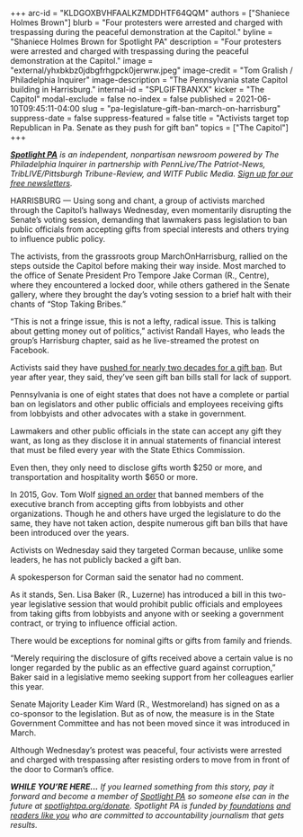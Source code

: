 +++
arc-id = "KLDGOXBVHFAALKZMDDHTF64QQM"
authors = ["Shaniece Holmes Brown"]
blurb = "Four protesters were arrested and charged with trespassing during the peaceful demonstration at the Capitol."
byline = "Shaniece Holmes Brown for Spotlight PA"
description = "Four protesters were arrested and charged with trespassing during the peaceful demonstration at the Capitol."
image = "external/yhxbkbz0jdbgfrhgpck0jerwrw.jpeg"
image-credit = "Tom Gralish / Philadelphia Inquirer"
image-description = "The Pennsylvania state Capitol building in Harrisburg."
internal-id = "SPLGIFTBANXX"
kicker = "The Capitol"
modal-exclude = false
no-index = false
published = 2021-06-10T09:45:11-04:00
slug = "pa-legislature-gift-ban-march-on-harrisburg"
suppress-date = false
suppress-featured = false
title = "Activists target top Republican in Pa. Senate as they push for gift ban"
topics = ["The Capitol"]
+++

<a href="https://www.spotlightpa.org/"><i><b>Spotlight PA</b></i></a><i> is an independent, nonpartisan newsroom powered by The Philadelphia Inquirer in partnership with PennLive/The Patriot-News, TribLIVE/Pittsburgh Tribune-Review, and WITF Public Media. </i><a href="https://www.spotlightpa.org/newsletters"><i>Sign up for our free newsletters</i></a><i>.</i>

HARRISBURG — Using song and chant, a group of activists marched through the Capitol’s hallways Wednesday, even momentarily disrupting the Senate’s voting session, demanding that lawmakers pass legislation to ban public officials from accepting gifts from special interests and others trying to influence public policy.

The activists, from the grassroots group MarchOnHarrisburg, rallied on the steps outside the Capitol before making their way inside. Most marched to the office of Senate President Pro Tempore Jake Corman (R., Centre), where they encountered a locked door, while others gathered in the Senate gallery, where they brought the day’s voting session to a brief halt with their chants of “Stop Taking Bribes.”

“This is not a fringe issue, this is not a lefty, radical issue. This is talking about getting money out of politics,” activist Randall Hayes, who leads the group’s Harrisburg chapter, said as he live-streamed the protest on Facebook. 

<script src="https://www.spotlightpa.org/embed.js" async></script><div data-spl-embed-version="1" data-spl-src="https://www.spotlightpa.org/embeds/newsletter/"></div>

Activists said they have <a href="https://www.spotlightpa.org/news/2021/05/pa-legislature-lawmakers-gifts-disclosure-ban/" target="_blank">pushed for nearly two decades for a gift ban</a>. But year after year, they said, they’ve seen gift ban bills stall for lack of support.

Pennsylvania is one of eight states that does not have a complete or partial ban on legislators and other public officials and employees receiving gifts from lobbyists and other advocates with a stake in government.

Lawmakers and other public officials in the state can accept any gift they want, as long as they disclose it in annual statements of financial interest that must be filed every year with the State Ethics Commission.

Even then, they only need to disclose gifts worth $250 or more, and transportation and hospitality worth $650 or more.

In 2015, Gov. Tom Wolf <a href="https://web.archive.org/web/20230117192934/https://www.governor.pa.gov/newsroom/executive-order-2015-01-executive-branch-employee-gift-ban/">signed an order</a> that banned members of the executive branch from accepting gifts from lobbyists and other organizations. Though he and others have urged the legislature to do the same, they have not taken action, despite numerous gift ban bills that have been introduced over the years.

Activists on Wednesday said they targeted Corman because, unlike some leaders, he has not publicly backed a gift ban.

A spokesperson for Corman said the senator had no comment.

<script src="https://www.spotlightpa.org/embed.js" async></script><div data-spl-embed-version="1" data-spl-src="https://www.spotlightpa.org/embeds/donate/?teaser_text=If%20you%20learned%20something%20from%20this%20report%2C%20pay%20it%20forward%20and%20become%20a%20member%20of%20Spotlight%20PA%20so%20someone%20else%20can%20in%20the%20future."></div>

As it stands, Sen. Lisa Baker (R., Luzerne) has introduced a bill in this two-year legislative session that would prohibit public officials and employees from taking gifts from lobbyists and anyone with or seeking a government contract, or trying to influence official action.

There would be exceptions for nominal gifts or gifts from family and friends.

“Merely requiring the disclosure of gifts received above a certain value is no longer regarded by the public as an effective guard against corruption,” Baker said in a legislative memo seeking support from her colleagues earlier this year.

Senate Majority Leader Kim Ward (R., Westmoreland) has signed on as a co-sponsor to the legislation. But as of now, the measure is in the State Government Committee and has not been moved since it was introduced in March.

Although Wednesday’s protest was peaceful, four activists were arrested and charged with trespassing after resisting orders to move from in front of the door to Corman’s office.

<i><b>WHILE YOU’RE HERE...</b></i><i> If you learned something from this story, pay it forward and become a member of </i><a href="https://www.spotlightpa.org/"><i>Spotlight PA</i></a><i> so someone else can in the future at </i><a href="http://spotlightpa.org/donate"><i>spotlightpa.org/donate</i></a><i>. Spotlight PA is funded by</i><a href="https://www.spotlightpa.org/support"><i> foundations</i></a><i> </i><a href="https://www.spotlightpa.org/support"><i>and readers like you</i></a><i> who are committed to accountability journalism that gets results.</i>
